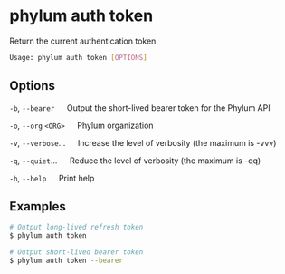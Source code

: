# phylum auth token

Return the current authentication token

```sh
Usage: phylum auth token [OPTIONS]
```

## Options

`-b`, `--bearer`
&emsp; Output the short-lived bearer token for the Phylum API

`-o`, `--org` `<ORG>`
&emsp; Phylum organization

`-v`, `--verbose`...
&emsp; Increase the level of verbosity (the maximum is -vvv)

`-q`, `--quiet`...
&emsp; Reduce the level of verbosity (the maximum is -qq)

`-h`, `--help`
&emsp; Print help

## Examples

```sh
# Output long-lived refresh token
$ phylum auth token

# Output short-lived bearer token
$ phylum auth token --bearer
```
